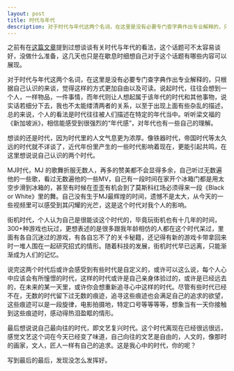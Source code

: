 ```yaml
---
layout: post
title: 时代与年代
description: 对于时代与年代这两个名词，在这里是没有必要专门查字典作出专业解释的，只根据自己认识的来谈，觉得这样的方式更加自由以及可读。说起时代，往往会想到一个人，一样物品，一件事情，而年代则让人想起属于该年代的时代和其他事物，说实话若细分下去，我也不太能缕清两者的关系，以至于出现上面有些杂乱的描述，总的来说，个人的看法是时代往往被人们描述在特定的年代当中。听听梁文福的《新加坡派》，相信能感受到很强烈的“年代感”，对年代也有一些自己的理解。
---
```

之前有在<a href="{{ site.url }}/2014ndzj/" target="_blank">这篇文章</a>提到过想谈谈有关时代与年代的看法，这个话题可不太容易谈好，没做什么准备，这几天也只是在歇息时细想自己对于这个话题有哪些内容可以展现。

对于时代与年代这两个名词，在这里是没有必要专门查字典作出专业解释的，只根据自己认识的来谈，觉得这样的方式更加自由以及可读。说起时代，往往会想到一个人，一样物品，一件事情，而年代则让人想起属于该年代的时代和其他事物，说实话若细分下去，我也不太能缕清两者的关系，以至于出现上面有些杂乱的描述，总的来说，个人的看法是时代往往被人们描述在特定的年代当中。听听梁文福的《新加坡派》，相信能感受到很强烈的“年代感”，对年代也有一些自己的理解。

想谈的还是时代，因为时代里的人文气息更为浓厚。像铁器时代，帝国时代等太久远的时代就不详谈了，近代年份里产生的一些时代影响着现在，更能引起共鸣，在这里想说说自己认识的两个时代。

MJ时代，MJ 的歌舞折服无数人，再多的赞美都不会显得多余，自己听过无数遍他的一些歌，看过无数遍他的一些MV，自己有一段时间在家开个冰箱门都是用太空步滑到冰箱的，甚至有时候在歪歪有机会到了莫斯科红场必须得来一段《Black or White》里的舞。自己没有生于MJ最辉煌的时间，遗憾不是太大，从今天的一些视频里可以感受到其闪耀的光芒，这是这个时代对我个人的影响。

街机时代，个人认为自己是很能谈这个时代的，毕竟玩街机也有十几年的时间，300+种游戏也玩过，更想表述的是很多跟我年龄相仿的人都在这个时代呆过，里面有各自沉迷过的游戏，有各自忘不了的关卡秘籍，还记得有新的游戏卡带拿回来时一堆人围在一起研究招式的情形。随着科技的发展，街机时代早已远离，只能渐渐成为人们的记忆。

说完这两个时代后或许会感受到有些时代是自定义的，或许可以这么说，每个人心中应该会有所憧憬的时代，这样的时代或许是自己亲身体验过的，或许是已经远去的，在未来的某一天里，或许你会想重新追寻心中这样的时代。尽管有些时代已经不在，无数的时代留下过无数的痕迹，追寻这些痕迹也会满足自己的追求的欲望，这些痕迹可以是一段旋律，电影拍摄地，特定口号等等等等，想象当有一天你接触到这些痕迹时，感动得热泪盈眶的情形。

最后想说说自己最向往的时代，即文艺复兴时代。这个时代离现在已经很远很远，感觉文艺这个词在今天已经变了味道，自己向往的文艺是自由的，人文的，像那时的画家，文人，匠人一样有自己的追求。这是我心中的时代，你的呢？

写到最后的最后，发现没怎么发挥好。
